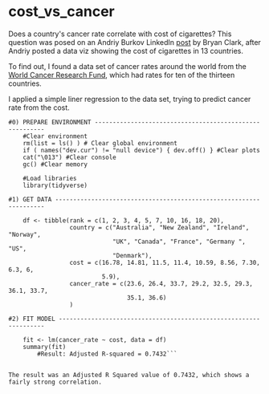 # cost_vs_cancer
Does a country's cancer rate correlate with cost of cigarettes? This question was posed on an Andriy Burkov LinkedIn [post](https://www.linkedin.com/feed/update/urn:li:activity:6545332858129563649) by Bryan Clark, after Andriy posted a data viz showing the cost of cigarettes in 13 countries.

To find out, I found a data set of cancer rates around the world from the [World Cancer Research Fund](https://www.wcrf.org/dietandcancer/cancer-trends/lung-cancer-statistics), which had rates for ten of the thirteen countries.

I applied a simple liner regression to the data set, trying to predict cancer rate from the cost.

```{r}
#0) PREPARE ENVIRONMENT --------------------------------------------------------
    #Clear environment
    rm(list = ls() ) # Clear global environment
    if ( names("dev.cur") != "null device") { dev.off() } #Clear plots
    cat("\013") #Clear console
    gc() #Clear memory
    
    #Load libraries
    library(tidyverse)

#1) GET DATA -------------------------------------------------------------------

    df <- tibble(rank = c(1, 2, 3, 4, 5, 7, 10, 16, 18, 20),
                 country = c("Australia", "New Zealand", "Ireland", "Norway", 
                             "UK", "Canada", "France", "Germany ", "US", 
                             "Denmark"),
                 cost = c(16.78, 14.81, 11.5, 11.4, 10.59, 8.56, 7.30, 6.3, 6, 
                          5.9),
                 cancer_rate = c(23.6, 26.4, 33.7, 29.2, 32.5, 29.3, 36.1, 33.7, 
                                 35.1, 36.6)
                 )

#2) FIT MODEL ------------------------------------------------------------------
    
    fit <- lm(cancer_rate ~ cost, data = df)
    summary(fit)
        #Result: Adjusted R-squared = 0.7432```


The result was an Adjusted R Squared value of 0.7432, which shows a fairly strong correlation.